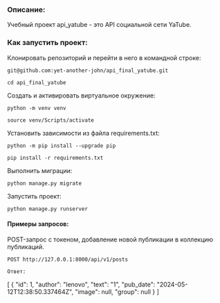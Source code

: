 ### Описание:

Учебный проект api_yatube - это API социальной сети YaTube.

### Как запустить проект:

Клонировать репозиторий и перейти в него в командной строке:

```
git@github.com:yet-another-john/api_final_yatube.git
```

```
cd api_final_yatube
```

Cоздать и активировать виртуальное окружение:

```
python -m venv venv
```

```
source venv/Scripts/activate
```

Установить зависимости из файла requirements.txt:

```
python -m pip install --upgrade pip
```

```
pip install -r requirements.txt
```

Выполнить миграции:

```
python manage.py migrate
```

Запустить проект:

```
python manage.py runserver
```

#### Примеры запросов:

POST-запрос с токеном, добавление новой публикации в коллекцию публикаций.

`POST http://127.0.0.1:8000/api/v1/posts`

```
Ответ:

```
[
    {
        "id": 1,
        "author": "lenovo",
        "text": "1",
        "pub_date": "2024-05-12T12:38:50.337464Z",
        "image": null,
        "group": null
    }
]
```
